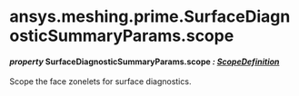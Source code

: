 # ansys.meshing.prime.SurfaceDiagnosticSummaryParams.scope

#### *property* SurfaceDiagnosticSummaryParams.scope *: [ScopeDefinition](ansys.meshing.prime.ScopeDefinition.md#ansys.meshing.prime.ScopeDefinition)*

Scope the face zonelets for surface diagnostics.

<!-- !! processed by numpydoc !! -->
